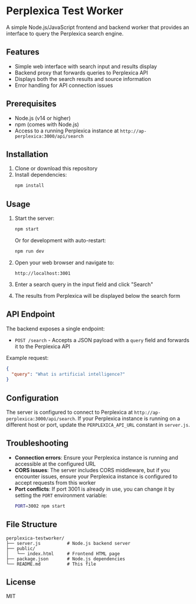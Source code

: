 # Perplexica Test Worker

A simple Node.js/JavaScript frontend and backend worker that provides an interface to query the Perplexica search engine.

## Features

- Simple web interface with search input and results display
- Backend proxy that forwards queries to Perplexica API
- Displays both the search results and source information
- Error handling for API connection issues

## Prerequisites

- Node.js (v14 or higher)
- npm (comes with Node.js)
- Access to a running Perplexica instance at `http://ap-perplexica:3000/api/search`

## Installation

1. Clone or download this repository
2. Install dependencies:
   ```bash
   npm install
   ```

## Usage

1. Start the server:
   ```bash
   npm start
   ```
   Or for development with auto-restart:
   ```bash
   npm run dev
   ```

2. Open your web browser and navigate to:
   ```
   http://localhost:3001
   ```

3. Enter a search query in the input field and click "Search"

4. The results from Perplexica will be displayed below the search form

## API Endpoint

The backend exposes a single endpoint:

- `POST /search` - Accepts a JSON payload with a `query` field and forwards it to the Perplexica API

Example request:
```json
{
  "query": "What is artificial intelligence?"
}
```

## Configuration

The server is configured to connect to Perplexica at `http://ap-perplexica:3000/api/search`. If your Perplexica instance is running on a different host or port, update the `PERPLEXICA_API_URL` constant in `server.js`.

## Troubleshooting

- **Connection errors**: Ensure your Perplexica instance is running and accessible at the configured URL
- **CORS issues**: The server includes CORS middleware, but if you encounter issues, ensure your Perplexica instance is configured to accept requests from this worker
- **Port conflicts**: If port 3001 is already in use, you can change it by setting the `PORT` environment variable:
  ```bash
  PORT=3002 npm start
  ```

## File Structure

```
perplexica-testworker/
├── server.js          # Node.js backend server
├── public/
│   └── index.html     # Frontend HTML page
├── package.json       # Node.js dependencies
└── README.md          # This file
```

## License

MIT
